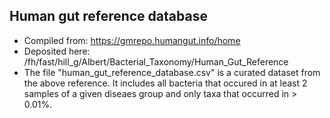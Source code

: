 ## Human gut reference database
- Compiled from: https://gmrepo.humangut.info/home
- Deposited here: /fh/fast/hill_g/Albert/Bacterial_Taxonomy/Human_Gut_Reference
- The file "human_gut_reference_database.csv" is a curated dataset from the above reference.  It includes all bacteria that occured in at least 2 samples of a given diseaes group and only taxa that occurred in > 0.01%.  
